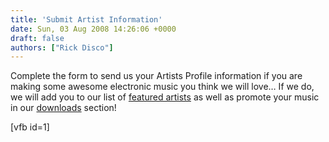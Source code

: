 ```yaml
---
title: 'Submit Artist Information'
date: Sun, 03 Aug 2008 14:26:06 +0000
draft: false
authors: ["Rick Disco"]
---
```


Complete the form to send us your Artists Profile information if you are making some awesome electronic music you think we will love… If we do, we will add you to our list of [featured artists](/artists) as well as promote your music in our [downloads](/downloads) section!

\[vfb id=1\]